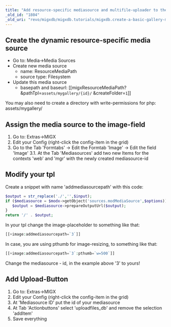 ```yaml
---
title: "Add resource-specific mediasource and multifile-uploader to the gallery"
_old_id: "1804"
_old_uri: "revo/migxdb/migxdb.tutorials/migxdb.create-a-basic-gallery-management-from-scratch-with-migxdb/add-resource-specific-mediasource-and-multifile-uploader-to-the-gallery"
---
```


## Create the dynamic resource-specific media source

- Go to: Media->Media Sources
- Create new media source
  - name: ResourceMediaPath
  - source type: Filesystem
- Update this media source
  - basepath and baseurl: \[\[migxResourceMediaPath? &pathTpl=`assets/mygallery/{id}/` &createFolder=`1`\]\]

 You may also need to create a directory with write-permissions for php: assets/mygallery/

## Assign the media source to the image-field

1. Go to: Extras->MIGX
2. Edit your Config (right-click the config-item in the grid)
3. Go to the Tab 'Formtabs' -> Edit the Formtab 'Image' -> Edit the field 'Image'
  3.1. At the Tab 'Mediasources' add two new Items for the contexts 'web' and 'mgr' with the newly created mediasource-id

## Modify your tpl

 Create a snippet with name 'addmediasourcepath' with this code:

 ``` php
$output = str_replace('./','',$input);
if ($mediasource = $modx->getObject('sources.modMediaSource',$options)){
    $output = $mediasource->prepareOutputUrl($output);
}
return '/' . $output;
```

 In your tpl change the image-placeholder to something like that:

 ``` php
[[+image:addmediasourcepath=`3`]]
```

 In case, you are using pthumb for image-resizing, to something like that:

 ``` php
[[+image:addmediasourcepath=`3`:pthumb=`w=500`]]
```

 Change the mediasource - id, in the example above '3' to yours!

## Add Upload-Button

1. Go to: Extras->MIGX
2. Edit your Config (right-click the config-item in the grid)
3. At 'Mediasource ID' put the id of your mediasource
4. At Tab 'Actionbuttons' select 'uploadfiles\_db' and remove the selection 'addItem'
5. Save everything
